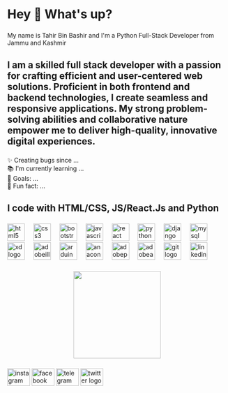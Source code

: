 <h1 align="left">Hey 👋 What's up?</h1>

###

<p align="left">My name is Tahir Bin Bashir and I'm a  Python Full-Stack Developer from Jammu and Kashmir</p>

###

<h2 align="left">I am a skilled full stack developer with a passion for crafting efficient and user-centered web solutions. Proficient in both frontend and backend technologies, I create seamless and responsive applications. My strong problem-solving abilities and collaborative nature empower me to deliver high-quality, innovative digital experiences.</h2>

###

<p align="left">✨ Creating bugs since ...<br>📚 I'm currently learning ...<br>🎯 Goals: ...<br>🎲 Fun fact: ...</p>

###

<h2 align="left">I code with HTML/CSS, JS/React.Js and Python</h2>

###

<div align="left">
  <img src="https://skillicons.dev/icons?i=html" height="40" alt="html5 logo"  />
  <img width="12" />
  <img src="https://skillicons.dev/icons?i=css" height="40" alt="css3 logo"  />
  <img width="12" />
  <img src="https://skillicons.dev/icons?i=bootstrap" height="40" alt="bootstrap logo"  />
  <img width="12" />
  <img src="https://cdn.jsdelivr.net/gh/devicons/devicon/icons/javascript/javascript-original.svg" height="40" alt="javascript logo"  />
  <img width="12" />
  <img src="https://cdn.jsdelivr.net/gh/devicons/devicon/icons/react/react-original.svg" height="40" alt="react logo"  />
  <img width="12" />
  <img src="https://skillicons.dev/icons?i=py" height="40" alt="python logo"  />
  <img width="12" />
  <img src="https://skillicons.dev/icons?i=django" height="40" alt="django logo"  />
  <img width="12" />
  <img src="https://cdn.jsdelivr.net/gh/devicons/devicon/icons/mysql/mysql-original.svg" height="40" alt="mysql logo"  />
  <img width="12" />
  <img src="https://cdn.jsdelivr.net/gh/devicons/devicon/icons/xd/xd-plain.svg" height="40" alt="xd logo"  />
  <img width="12" />
  <img src="https://skillicons.dev/icons?i=ai" height="40" alt="adobeillustrator logo"  />
  <img width="12" />
  <img src="https://cdn.jsdelivr.net/gh/devicons/devicon/icons/arduino/arduino-original.svg" height="40" alt="arduino logo"  />
  <img width="12" />
  <img src="https://cdn.jsdelivr.net/gh/devicons/devicon/icons/anaconda/anaconda-original.svg" height="40" alt="anaconda logo"  />
  <img width="12" />
  <img src="https://skillicons.dev/icons?i=ps" height="40" alt="adobephotoshop logo"  />
  <img width="12" />
  <img src="https://skillicons.dev/icons?i=ae" height="40" alt="adobeaftereffects logo"  />
  <img width="12" />
  <img src="https://skillicons.dev/icons?i=git" height="40" alt="git logo"  />
  <img width="12" />
  <img src="https://skillicons.dev/icons?i=linkedin" height="40" alt="linkedin logo"  />
</div>

###

<div align="center">
  <img height="200" src="https://imgs.search.brave.com/QH_X3kpXkXVzsemE4DaFcM6oGCLev8d0F5Su2C0UH2I/rs:fit:860:0:0/g:ce/aHR0cHM6Ly9oYWNr/ZXJub29uLmltZ2l4/Lm5ldC9obi1pbWFn/ZXMvMSp6bTVOTGpk/aEdkM1ZWVEEydS14/RVBnLmdpZj93PTEy/MDAmcT03NSZhdXRv/PWZvcm1hdA.gif"  />
</div>

###

<div align="left">
  <img src="https://imgs.search.brave.com/Nm2Cx56iU_n0cfWVYjvs65SvNJnwWa8CBdhG8cGaCNs/rs:fit:500:0:0/g:ce/aHR0cHM6Ly9pbWFn/ZXMudW5zcGxhc2gu/Y29tL3Bob3RvLTE2/MzM4ODY4OTc2NjMt/NDRjNzA3ZDcxOTA0/P2l4bGliPXJiLTQu/MC4zJml4aWQ9TTN3/eE1qQTNmREI4TUh4/elpXRnlZMmg4Tkh4/OGFXNXpkR0ZuY21G/dEpUSXdiRzluYjN4/bGJud3dmSHd3Zkh4/OE1BPT0mdz0xMDAw/JnE9ODA.jpeg" width="52" height="40" alt="instagram logo"  />
  <img src="https://raw.githubusercontent.com/maurodesouza/profile-readme-generator/master/src/assets/icons/social/facebook/default.svg" width="52" height="40" alt="facebook logo"  />
  <img src="https://raw.githubusercontent.com/maurodesouza/profile-readme-generator/master/src/assets/icons/social/telegram/default.svg" width="52" height="40" alt="telegram logo"  />
  <img src="https://raw.githubusercontent.com/maurodesouza/profile-readme-generator/master/src/assets/icons/social/twitter/default.svg" width="52" height="40" alt="twitter logo"  />
 
</div>

###
